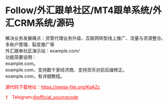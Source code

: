 # Follow/外汇跟单社区/MT4跟单系统/外汇CRM系统/源码

解决业务发展痛点：资管代理业务升级、互联网转型线上推广、流量与资源整合、多账户管理、裂变推广等<br>外汇跟单社区演示站：example.com/<br>功能简要说明：<br>example.com。<br>example.com、支持数千家经济商、支持货币对前后缀修正。<br>example.com，有详细教程。<br>


<p style="color: red;">源代码下载地址：<a href="https://mega-file.org/KgAZc" style="color: red;">https://mega-file.org/KgAZc</a></p><p style="color: red;"><img src="https://cdn-icons-png.flaticon.com/512/2111/2111646.png" alt="Telegram Icon" style="width: 16px; vertical-align: middle; margin-right: 5px;">Telegram:<a href="https://t.me/official_sourcecode" style="color: red;">@official_sourcecode</a></p>